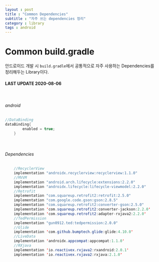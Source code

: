 ```yaml
---
layout : post
title : "Common Dependencies"
subtitle : "자주 쓰는 dependencies 정리"
category : library
tags : android
---
```


# Common build.gradle

안드로이드 개발 시 `build.gradle`에서 공통적으로 자주 사용하는 Dependencies를 정리해두는 Library이다.



#### LAST UPDATE 2020-08-06

<br>

###### android

```java
//DataBinding
dataBinding{
        enabled = true;
    }
```

<br>

###### Dependencies

```java
	//RecyclerView
	implementation "androidx.recyclerview:recyclerview:1.1.0"
    //MVVM
    implementation "android.arch.lifecycle:extensions:2.2.0"
    implementation "androidx.lifecycle:lifecycle-viewmodel:2.2.0"
    //Retrofit
    implementation "com.squareup.retrofit2:retrofit:2.5.0"
    implementation "com.google.code.gson:gson:2.8.5"
    implementation "com.squareup.retrofit2:converter-gson:2.5.0"
    implementation 'com.squareup.retrofit2:converter-jackson:2.2.0'
    implementation 'com.squareup.retrofit2:adapter-rxjava2:2.2.0'
    //TedPermission
    implementation "gun0912.ted:tedpermission:2.0.0"
    //Glide
    implementation 'com.github.bumptech.glide:glide:4.10.0'
    //LiveData
    implementation 'androidx.appcompat:appcompat:1.1.0'
    //RXjava
    implementation 'io.reactivex.rxjava2:rxandroid:2.0.1'
    implementation 'io.reactivex.rxjava2:rxjava:2.1.0'
```





